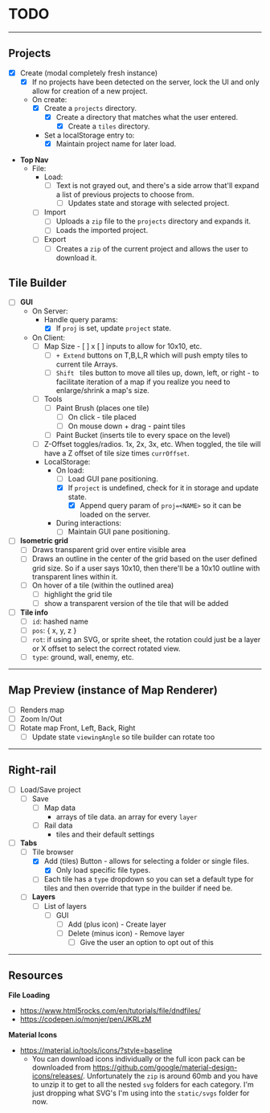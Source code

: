 # TODO

---

## Projects

- [x] Create (modal completely fresh instance)
  - [x] If no projects have been detected on the server, lock the UI and only
    allow for creation of a new project.
  - On create:
    - [x] Create a `projects` directory.
      - [x] Create a directory that matches what the user entered.
        - [x] Create a `tiles` directory.
    - Set a localStorage entry to:
      - [x] Maintain project name for later load.
- **Top Nav**
  - File:
    - Load:
      - [ ] Text is not grayed out, and there's a side arrow that'll expand a
        list of previous projects to choose from.
        - [ ] Updates state and storage with selected project.
    - [ ] Import
      - [ ] Uploads a `zip` file to the `projects` directory and expands it.
      - [ ] Loads the imported project.
    - [ ] Export
      - [ ] Creates a `zip` of the current project and allows the user to download it.

## Tile Builder

- [ ] **GUI**
  - On Server:
    - Handle query params:
      - [x] If `proj` is set, update `project` state.
  - On Client:
    - [ ] Map Size - [ ] x [ ] inputs to allow for 10x10, etc.
      - [ ] `+ Extend` buttons on T,B,L,R which will push empty tiles to current
        tile Arrays.
      - [ ] `Shift ` tiles button to move all tiles up, down, left, or right - to
        facilitate iteration of a map if you realize you need to enlarge/shrink a
        map's size.
    - [ ] Tools
      - [ ] Paint Brush (places one tile)
        - [ ] On click - tile placed
        - [ ] On mouse down + drag - paint tiles
      - [ ] Paint Bucket (inserts tile to every space on the level)
    - [ ] Z-Offset toggles/radios. 1x, 2x, 3x, etc. When toggled, the tile will
      have a Z offset of tile size times `currOffset`.
    - LocalStorage:
      - On load:
        - [ ] Load GUI pane positioning.
        - [x] If `project` is undefined, check for it in storage and update state.
          - [x] Append query param of `proj=<NAME>` so it can be loaded on the server.
      - During interactions:
        - [ ] Maintain GUI pane positioning.
- [ ] **Isometric grid**
  - [ ] Draws transparent grid over entire visible area
  - [ ] Draws an outline in the center of the grid based on the user defined
    grid size. So if a user says 10x10, then there'll be a 10x10 outline with
    transparent lines within it.
  - [ ] On hover of a tile (within the outlined area)
    - [ ] highlight the grid tile
    - [ ] show a transparent version of the tile that will be added
- [ ] **Tile info**
  - [ ] `id`: hashed name
  - [ ] `pos`: { x, y, z }
  - [ ] `rot`: if using an SVG, or sprite sheet, the rotation could just be a
    layer or X offset to select the correct rotated view.
  - [ ] `type`: ground, wall, enemy, etc.

---

## Map Preview (instance of Map Renderer)

- [ ] Renders map
- [ ] Zoom In/Out
- [ ] Rotate map Front, Left, Back, Right
  - [ ] Update state `viewingAngle` so tile builder can rotate too

---

## Right-rail

- [ ] Load/Save project
  - [ ] Save
    - [ ] Map data
      - arrays of tile data. an array for every `layer`
    - [ ] Rail data
      - tiles and their default settings
- [ ] **Tabs**
  - [ ] Tile browser
    - [x] Add (tiles) Button - allows for selecting a folder or single files.
      - [x] Only load specific file types.
    - [ ] Each tile has a `type` dropdown so you can set a default type for
      tiles and then override that type in the builder if need be.
  - [ ] **Layers**
    - [ ] List of layers
      - [ ] GUI
        - [ ] Add (plus icon) - Create layer
        - [ ] Delete (minus icon) - Remove layer
          - [ ] Give the user an option to opt out of this

---

## Resources

**File Loading**
- https://www.html5rocks.com/en/tutorials/file/dndfiles/
- https://codepen.io/monjer/pen/JKRLzM

**Material Icons**
- https://material.io/tools/icons/?style=baseline
  - You can download icons individually or the full icon pack can be downloaded
  from https://github.com/google/material-design-icons/releases/. Unfortunately
  the `zip` is around 60mb and you have to unzip it to get to all the nested
  `svg` folders for each category. I'm just dropping what SVG's I'm using into
  the `static/svgs` folder for now.
